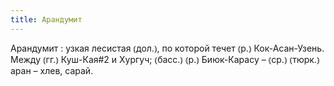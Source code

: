 ```yaml
---
title: Арандумит
---
```


Арандумит
: узкая лесистая ⦅дол.⦆, по которой течет ⦅р.⦆ Кок-Асан-Узень. Между ⦅гг.⦆ Куш-Кая#2 и Хургуч; ⦅басс.⦆ ⦅р.⦆ Биюк-Карасу – ⦅ср.⦆ ⦅тюрк.⦆ аран – хлев, сарай.
